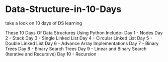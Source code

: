 # Data-Structure-in-10-Days
take a look on 10 days of DS learning

These 10 Days Of Data Structures Using Python Include-
Day 1 - Nodes
Day 2 - Stack
Day 3 - Single Linked List
Day 4 - Circular Linked List
Day 5 - Double Linked List
Day 6 - Advance Array Implementations
Day 7 - Binary Trees
Day 8 - Binary Search Trees
Day 9 - Linear and Binary Search (Iterative and Recursive)
Day 10 - Recursion
